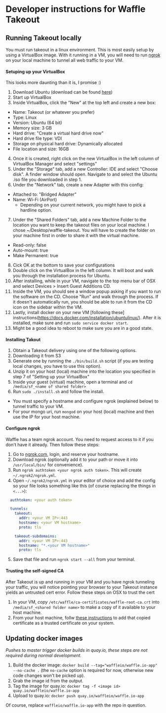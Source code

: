 # Developer instructions for Waffle Takeout

## Running Takeout locally
You must run takeout in a linux environment. This is most easily setup by using a VirtualBox image. With it running in a VM, you will need to run [ngrok](ngrok.com) on your local machine to tunnel all web traffic to your VM. 

#### Setuping up your VirtualBox
This looks more daunting than it is, I promise :)

1. Download Ubuntu (download can be found [here](http://www.ubuntu.com/download/desktop/thank-you?country=US&version=14.04.2&architecture=amd64))
2. Start up VirtualBox
3. Inside VirtualBox, click the "New" at the top left and create a new box:
  - Name: Takeout (or whatever you prefer)
  - Type: Linux
  - Version: Ubuntu (64 bit)
  - Memory size: 3 GB
  - Hard drive: "Create a virtual hard drive now"
  - Hard drive file type: VDI
  - Storage on physical hard drive: Dynamically allocated
  - File location and size: 16GB
4. Once it is created, right click on the new VirtualBox in the left column of VirtualBox Manager and select "settings"
5. Under the "Storage" tab, add a new Controller: IDE and select "Choose disk". A finder window should open. Navigate to and select the Ubuntu .iso file you downloaded in step 1.
6. Under the "Network" tab, create a new Adapter with this config:
  - Attached to: "Bridged Adapter"
  - Name: Wi-Fi (AirPort)
    - Depending on your current network, you might have to pick a hardline option.
7. Under the "Shared Folders" tab, add a new Machine Folder to the location you want to keep the takeout files on your local machine. I chose ~/Desktop/waffle-takeout. You will have to create the folder on your machine first in order to share it with the virtual machine.
  - Read-only: false
  - Auto-mount: true
  - Make Permanent: true
8. Cick OK at the bottom to save your configurations
9. Double click on the VirtualBox in the left column. It will boot and walk you through the installation process for Ubuntu.
10. After installing, while in your VM, navigate to the top menu bar of OSX and select Devices > Insert Guest Additions CD.
11. Inside the VM, you should see a window popup asking if you want to run the software on the CD. Choose "Run" and walk through the process. If it doesn't automatically run, you should be able to run it from the CD icon on the sidebar within the VM.
12. Lastly, install docker on your new VM [following these] instructions(https://docs.docker.com/installation/ubuntulinux/). After it is installed, make sure and run `sudo service docker start`.
13. Might be a good idea to reboot to make sure you are in a good state.

#### Installing Takout
1. Obtain a Takeout delivery using one of the following options.
  1. Downloading it from S3
  2. Generate one by running the `./bin/build.sh` script (if you are testing local changes, you have to use this option).
2. Unzip it on your host (local) machine into the location you specified in step 7 of "Setting up your VirtualBox"
3. Inside your guest (virtual) machine, open a terminal and `cd /media/sf_<name of shared folder>`
4. Run `sudo ./install.sh` and follow the install.
  - You must specify a hostname and configure ngrok (explained below) to tunnel traffic to your VM.
  - For your mongo uri, run `mongod` on your host (local) machine and then use the IP for your host machine.

#### Configure ngrok
Waffle has a team ngrok account. You need to request access to it if you don't have it already. Then follow these steps:

1. Go to [ngrok.com](ngrok.com), login, and reserve your hostname.
2. Download ngrok (optionally add it to your path or move it into `/usr/local/bin/` for convenience).
3. Run `ngrok authtoken <your ngrok auth token>`. This will create `~/.ngrok2/ngrok.yml`.
4. Open `~/.ngrok2/ngrok.yml` in your editor of choice and add the config so your file looks something like this (of course replacing the things in `<...>`):
  ```yml
    authtoken: <your auth token>

    tunnels:
      takeout:
        addr: <your VM IP>:443
        hostname: <your VM hostname>
        proto: tls

      takeout-subdomains:
        addr: <your VM IP>:443
        hostname: "*.<your VM hostname>"
        proto: tls
  ```
5. Save that file and run `ngrok start --all` from your terminal.

#### Trusting the self-signed CA
After Takeout is up and running in your VM and you have ngrok tunneling your traffic, you will notice pointing your browser to your Takeout instance yields an untrusted cert error. Follow these steps on OSX to trust the cert

1. In your VM, *copy* `/etc/waffle/ca-certificates/waffle-root-ca.crt` into `/media/sf_<shared folder name>` to make a copy of it available to your host machine.
2. From your host machine, follw [these instructions](http://www.techrepublic.com/blog/apple-in-the-enterprise/managing-ssl-certificate-authorities-on-os-x/) to add that copied certificate as a trusted certificate on your system.

## Updating docker images
_Pushes to master trigger docker builds in quay.io, these steps are not required during normal development._

1. Build the docker image: `docker build --tag="waffleio/waffle.io-app" --no-cache .` (the `no-cache` option is required for now, otherwise new code changes won't be picked up).
2. Grab the image id from the output.
3. Tag the image for quay.io: `docker tag -f <image id> quay.io/waffleio/waffle.io-app`
4. Upload to quay.io: `docker push quay.io/waffleio/waffle.io-app`

Of course, replace `waffleio/waffle.io-app` with the repo in question.
